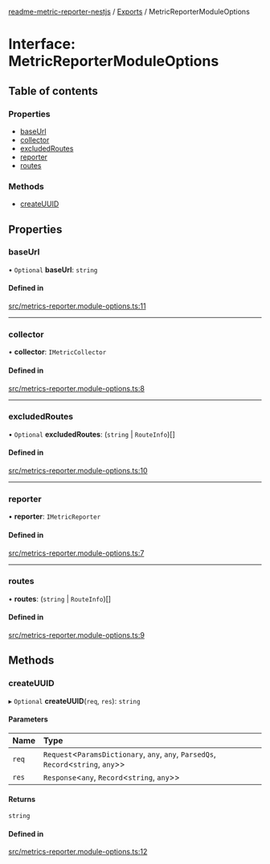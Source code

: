 [readme-metric-reporter-nestjs](../README.md) / [Exports](../modules.md) / MetricReporterModuleOptions

# Interface: MetricReporterModuleOptions

## Table of contents

### Properties

- [baseUrl](MetricReporterModuleOptions.md#baseurl)
- [collector](MetricReporterModuleOptions.md#collector)
- [excludedRoutes](MetricReporterModuleOptions.md#excludedroutes)
- [reporter](MetricReporterModuleOptions.md#reporter)
- [routes](MetricReporterModuleOptions.md#routes)

### Methods

- [createUUID](MetricReporterModuleOptions.md#createuuid)

## Properties

### baseUrl

• `Optional` **baseUrl**: `string`

#### Defined in

[src/metrics-reporter.module-options.ts:11](https://github.com/igrek8/readme-metric-reporter-nestjs/blob/96fa129/src/metrics-reporter.module-options.ts#L11)

___

### collector

• **collector**: `IMetricCollector`

#### Defined in

[src/metrics-reporter.module-options.ts:8](https://github.com/igrek8/readme-metric-reporter-nestjs/blob/96fa129/src/metrics-reporter.module-options.ts#L8)

___

### excludedRoutes

• `Optional` **excludedRoutes**: (`string` \| `RouteInfo`)[]

#### Defined in

[src/metrics-reporter.module-options.ts:10](https://github.com/igrek8/readme-metric-reporter-nestjs/blob/96fa129/src/metrics-reporter.module-options.ts#L10)

___

### reporter

• **reporter**: `IMetricReporter`

#### Defined in

[src/metrics-reporter.module-options.ts:7](https://github.com/igrek8/readme-metric-reporter-nestjs/blob/96fa129/src/metrics-reporter.module-options.ts#L7)

___

### routes

• **routes**: (`string` \| `RouteInfo`)[]

#### Defined in

[src/metrics-reporter.module-options.ts:9](https://github.com/igrek8/readme-metric-reporter-nestjs/blob/96fa129/src/metrics-reporter.module-options.ts#L9)

## Methods

### createUUID

▸ `Optional` **createUUID**(`req`, `res`): `string`

#### Parameters

| Name | Type |
| :------ | :------ |
| `req` | `Request`<`ParamsDictionary`, `any`, `any`, `ParsedQs`, `Record`<`string`, `any`\>\> |
| `res` | `Response`<`any`, `Record`<`string`, `any`\>\> |

#### Returns

`string`

#### Defined in

[src/metrics-reporter.module-options.ts:12](https://github.com/igrek8/readme-metric-reporter-nestjs/blob/96fa129/src/metrics-reporter.module-options.ts#L12)
